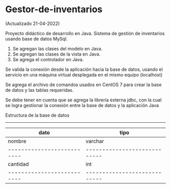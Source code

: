 # Gestor-de-inventarios
(Actualizado 21-04-2022)

Proyecto didáctico de desarrollo en Java. Sistema de gestión de inventarios usando base de datos MySql.

1. Se agregan las clases del modelo en Java.
2. Se agregan las clases de la vista en Java.
3. Se agrega el controlador en Java.

Se valida la conexión desde la aplicación hacia la base de datos, usando el servicio en una máquina virtual desplegada en el mismo equipo (localhost)

Se agrega el archivo de comandos usados en CentOS 7 para crear la base de datos y las tablas requeridas.

Se debe tener en cuenta que se agrega la librería externa jdbc, con la cual se logra gestionar la conexión entre la base de datos y la aplicación Java

Estructura de la base de datos

---------------------------------------------------------
|    dato                  |           tipo             |
|--------------------------|----------------------------|
|    nombre                |          varchar           |
|--------------------------|----------------------------|
|    cantidad              |          int               |
|--------------------------|----------------------------|

